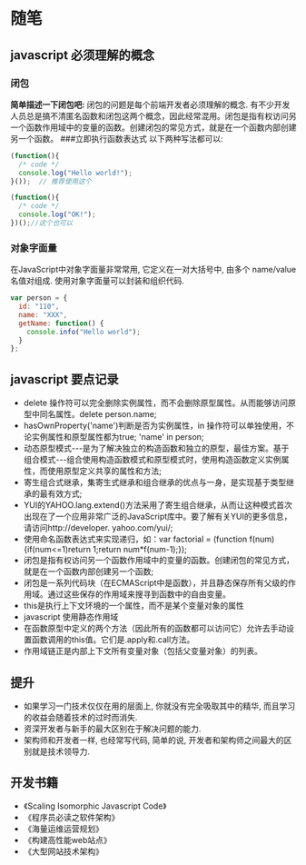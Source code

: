 # 随笔
## javascript 必须理解的概念
### 闭包
**简单描述一下闭包吧:** 闭包的问题是每个前端开发者必须理解的概念. 有不少开发人员总是搞不清匿名函数和闭包这两个概念，因此经常混用。闭包是指有权访问另一个函数作用域中的变量的函数。创建闭包的常见方式，就是在一个函数内部创建另一个函数。
###立即执行函数表达式
以下两种写法都可以:
```javascript
(function(){
  /* code */
  console.log("Hello world!");
}());  // 推荐使用这个

(function(){
  /* code */
  console.log("OK!");
})();//这个也可以
```
### 对象字面量
在JavaScript中对象字面量非常常用, 它定义在一对大括号中, 由多个 name/value 名值对组成. 使用对象字面量可以封装和组织代码.
```javascript
var person = {
  id: "110",
  name: "XXX",
  getName: function() {
    console.info("Hello world");
  }
};
```
## javascript 要点记录
* delete 操作符可以完全删除实例属性，而不会删除原型属性。从而能够访问原型中同名属性。delete person.name;
* hasOwnProperty('name')判断是否为实例属性，in 操作符可以单独使用，不论实例属性和原型属性都为true;  'name' in person;
* 动态原型模式---是为了解决独立的构造函数和独立的原型，最佳方案。基于组合模式---组合使用构造函数模式和原型模式时，使用构造函数定义实例属性，而使用原型定义共享的属性和方法;
* 寄生组合式继承，集寄生式继承和组合继承的优点与一身，是实现基于类型继承的最有效方式;
* YUI的YAHOO.lang.extend()方法采用了寄生组合继承，从而让这种模式首次出现在了一个应用非常广泛的JavaScript库中。要了解有关YUI的更多信息，请访问http://developer. yahoo.com/yui/;
* 使用命名函数表达式来实现递归，如：var factorial = (function f(num){if(num<=1)return 1;return num*f(num-1);});
* 闭包是指有权访问另一个函数作用域中的变量的函数。创建闭包的常见方式，就是在一个函数内部创建另一个函数;
* 闭包是一系列代码块（在ECMAScript中是函数），并且静态保存所有父级的作用域。通过这些保存的作用域来搜寻到函数中的自由变量。
* this是执行上下文环境的一个属性，而不是某个变量对象的属性
* javascript 使用静态作用域
* 在函数原型中定义的两个方法（因此所有的函数都可以访问它）允许去手动设置函数调用的this值。它们是.apply和.call方法。
* 作用域链正是内部上下文所有变量对象（包括父变量对象）的列表。
## 提升
* 如果学习一门技术仅仅在用的层面上, 你就没有完全吸取其中的精华, 而且学习的收益会随着技术的过时而消失.
* 资深开发者与新手的最大区别在于解决问题的能力.
* 架构师和开发者一样, 也经常写代码, 简单的说, 开发者和架构师之间最大的区别就是技术领导力.
## 开发书籍
* 《Scaling Isomorphic Javascript Code》
* 《程序员必读之软件架构》
* 《海量运维运营规划》
* 《构建高性能web站点》
* 《大型网站技术架构》
